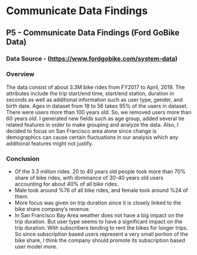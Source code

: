 # Communicate Data Findings
## P5 - Communicate Data Findings (Ford GoBike Data)

### Data Source - (https://www.fordgobike.com/system-data)

### Overview
The data consist of about 3.3M bike rides from FY2017 to April, 2019. The attributes include the trip start/end time, start/end station, duration in seconds as well as additional information such as user type, gender, and birth date. Ages in dataset from 18 to 56 takes 95% of the users in dataset. There were users more than 100 years old. So, we removed users more than 60 years old. I generated new fields such as age group, added several tie related features in order to make grouping and analyze the data. Also, I decided to focus on San Francisco area alone since change is demographics can cause certain fluctuations in our analysis which any additional features might not justify.

### Conclusion
- Of the 3.3 million rides. 20 to 40 years old people took more than 70% share of bike rides, with dominance of 30-40 years old users accounting for about 40% of all bike rides.
- Male took around %76 of all bike rides, and female took around %24 of them.
- More focus was given on trip duration since it is closely linked to the bike share company’s revenue.
- In San Francisco Bay Area weather does not have a big impact on the trip duration. But user type seems to have a significant impact on the trip duration. With subscribers tending to rent the bikes for longer trips. So since subscription based users represent a very small portion of the bike share, I think the company should promote its subscription based user model more.
